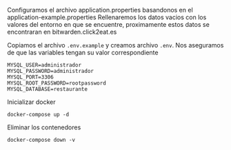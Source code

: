 Configuramos el archivo application.properties basandonos en el application-example.properties
Rellenaremos los datos vacios con los valores del entorno en que se encuentre, proximamente estos
datos se encontraran en bitwarden.click2eat.es

Copiamos el archivo `.env.example` y creamos archivo `.env`. Nos aseguramos de que las variables tengan su valor
correspondiente

````text
MYSQL_USER=administrador
MYSQL_PASSWORD=administrador
MYSQL_PORT=3306
MYSQL_ROOT_PASSWORD=rootpassword
MYSQL_DATABASE=restaurante
````


Inicializar docker
```shell
docker-compose up -d
```

Eliminar los contenedores

`````shell
docker-compose down -v
`````
